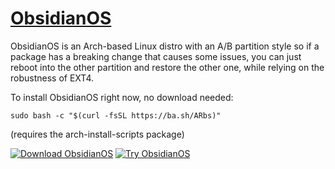 # [ObsidianOS](https://obsidian-os.github.io/)
ObsidianOS is an Arch-based Linux distro with an A/B partition style so if a package has a breaking change that causes some issues, you can just reboot into the other partition and restore the other one, while relying on the robustness of EXT4.

To install ObsidianOS right now, no download needed:
```
sudo bash -c "$(curl -fsSL https://ba.sh/ARbs)"
```
(requires the arch-install-scripts package)

[![Download ObsidianOS](https://img.shields.io/sourceforge/dt/obsidianos.svg)](https://sourceforge.net/projects/obsidianos/files/latest/download)
[![Try ObsidianOS](https://img.shields.io/badge/Try-ObsidianOS-400080?labelColor=%23333333)](https://obsidian-os.github.io/)
